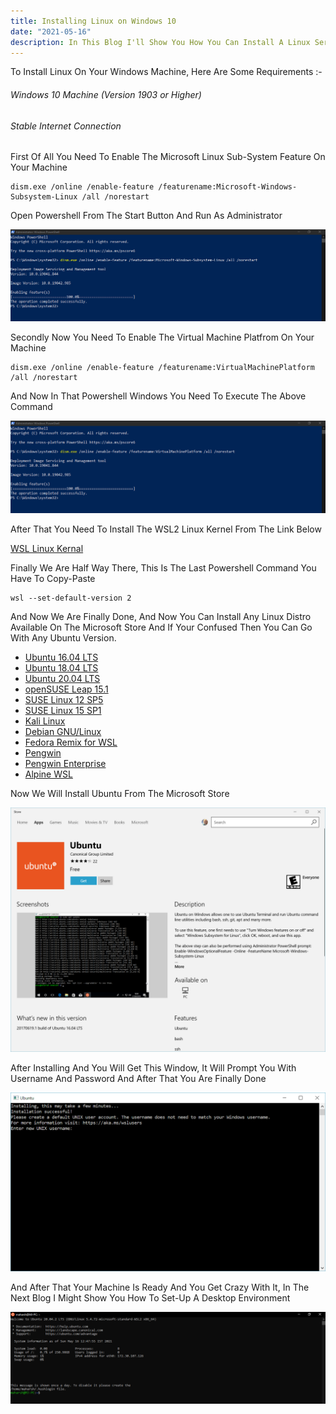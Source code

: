 ```yaml
---
title: Installing Linux on Windows 10
date: "2021-05-16"
description: In This Blog I'll Show You How You Can Install A Linux Server Inside Your Windows Machine You Can Use This Linux Server To Start Learning Linux And I Know Linux Can Be Scarry But You Will Get Through It. 
---
```


To Install Linux On Your Windows Machine, Here Are Some Requirements :-

   ###### Windows 10 Machine (Version 1903 or Higher)
   
   ###### Stable Internet Connection

First Of All You Need To Enable The Microsoft Linux Sub-System Feature On Your Machine
    
    dism.exe /online /enable-feature /featurename:Microsoft-Windows-Subsystem-Linux /all /norestart
        
Open Powershell From The Start Button And Run As Administrator  

  ![](2.1.png)

Secondly Now You Need To Enable The Virtual Machine Platfrom On Your Machine
        
    dism.exe /online /enable-feature /featurename:VirtualMachinePlatform /all /norestart

And Now In That Powershell Windows You Need To Execute The Above Command
    
   ![](3.1.png)

After That You Need To Install The WSL2 Linux Kernel From The Link Below

   [WSL Linux Kernal](https://wslstorestorage.blob.core.windows.net/wslblob/wsl_update_x64.msi)
    
Finally We Are Half Way There, This Is The Last Powershell Command You Have To Copy-Paste

    wsl --set-default-version 2

And Now We Are Finally Done, And Now You Can Install Any Linux Distro Available On The Microsoft Store And If Your Confused Then You Can Go With Any Ubuntu Version.
    
   - [Ubuntu 16.04 LTS](https://www.microsoft.com/store/apps/9pjn388hp8c9)
   - [Ubuntu 18.04 LTS](https://www.microsoft.com/store/apps/9N9TNGVNDL3Q)
   - [Ubuntu 20.04 LTS](https://www.microsoft.com/store/apps/9n6svws3rx71)
   - [openSUSE Leap 15.1](https://www.microsoft.com/store/apps/9NJFZK00FGKV)
   - [SUSE Linux 12 SP5](https://www.microsoft.com/store/apps/9MZ3D1TRP8T1)
   - [SUSE Linux 15 SP1](https://www.microsoft.com/store/apps/9PN498VPMF3Z)
   - [Kali Linux](https://www.microsoft.com/store/apps/9PKR34TNCV07)
   - [Debian GNU/Linux](https://www.microsoft.com/store/apps/9MSVKQC78PK6)
   - [Fedora Remix for WSL](https://www.microsoft.com/store/apps/9n6gdm4k2hnc)
   - [Pengwin](https://www.microsoft.com/store/apps/9NV1GV1PXZ6P)
   - [Pengwin Enterprise](https://www.microsoft.com/store/apps/9N8LP0X93VCP)
   - [Alpine WSL](https://www.microsoft.com/store/apps/9p804crf0395)
    
Now We Will Install Ubuntu From The Microsoft Store

   ![](5.png)
    
After Installing And You Will Get This Window, It Will Prompt You With Username And Password And After That You Are Finally Done  

   ![](6.png)
    
And After That Your Machine Is Ready And You Get Crazy With It, In The Next Blog I Might Show You How To Set-Up A Desktop Environment

   ![](7.1.png)

    
   
